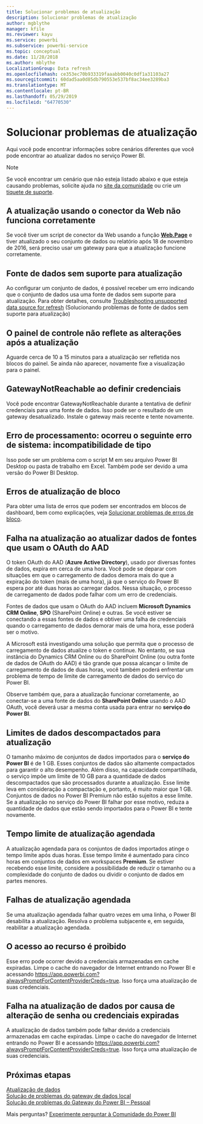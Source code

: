 ```yaml
---
title: Solucionar problemas de atualização
description: Solucionar problemas de atualização
author: mgblythe
manager: kfile
ms.reviewer: kayu
ms.service: powerbi
ms.subservice: powerbi-service
ms.topic: conceptual
ms.date: 11/28/2018
ms.author: mblythe
LocalizationGroup: Data refresh
ms.openlocfilehash: ce353ec70b933319faaabb0040c0df1a31103a27
ms.sourcegitcommit: 60dad5aa0d85db790553e537bf8ac34ee3289ba3
ms.translationtype: MT
ms.contentlocale: pt-BR
ms.lasthandoff: 05/29/2019
ms.locfileid: "64770530"
---
```

# <a name="troubleshooting-refresh-scenarios"></a>Solucionar problemas de atualização
Aqui você pode encontrar informações sobre cenários diferentes que você pode encontrar ao atualizar dados no serviço Power BI.

> [!NOTE]
> Se você encontrar um cenário que não esteja listado abaixo e que esteja causando problemas, solicite ajuda no [site da comunidade](http://community.powerbi.com/) ou crie um [tíquete de suporte](https://powerbi.microsoft.com/support/).
> 
> 

## <a name="refresh-using-web-connector-doesnt-work-properly"></a>A atualização usando o conector da Web não funciona corretamente
Se você tiver um script de conector da Web usando a função [**Web.Page**](https://msdn.microsoft.com/library/mt260924.aspx) e tiver atualizado o seu conjunto de dados ou relatório após 18 de novembro de 2016, será preciso usar um gateway para que a atualização funcione corretamente.

## <a name="unsupported-data-source-for-refresh"></a>Fonte de dados sem suporte para atualização
Ao configurar um conjunto de dados, é possível receber um erro indicando que o conjunto de dados usa uma fonte de dados sem suporte para atualização. Para obter detalhes, consulte [Troubleshooting unsupported data source for refresh](service-admin-troubleshoot-unsupported-data-source-for-refresh.md) (Solucionando problemas de fonte de dados sem suporte para atualização)

## <a name="dashboard-doesnt-reflect-changes-after-refresh"></a>O painel de controle não reflete as alterações após a atualização
Aguarde cerca de 10 a 15 minutos para a atualização ser refletida nos blocos do painel.  Se ainda não aparecer, novamente fixe a visualização para o painel.

## <a name="gatewaynotreachable-when-setting-credentials"></a>GatewayNotReachable ao definir credenciais
Você pode encontrar GatewayNotReachable durante a tentativa de definir credenciais para uma fonte de dados. Isso pode ser o resultado de um gateway desatualizado.  Instale o gateway mais recente e tente novamente.

## <a name="processing-error-the-following-system-error-occurred-type-mismatch"></a>Erro de processamento: ocorreu o seguinte erro de sistema: incompatibilidade de tipo
Isso pode ser um problema com o script M em seu arquivo Power BI Desktop ou pasta de trabalho em Excel.  Também pode ser devido a uma versão do Power BI Desktop.

## <a name="tile-refresh-errors"></a>Erros de atualização de bloco
Para obter uma lista de erros que podem ser encontrados em blocos de dashboard, bem como explicações, veja [Solucionar problemas de erros de bloco](refresh-troubleshooting-tile-errors.md).

## <a name="refresh-fails-when-updating-data-from-sources-that-use-aad-oauth"></a>Falha na atualização ao atualizar dados de fontes que usam o OAuth do AAD
O token OAuth do AAD (**Azure Active Directory**), usado por diversas fontes de dados, expira em cerca de uma hora. Você pode se deparar com situações em que o carregamento de dados demora mais do que a expiração do token (mais de uma hora), já que o serviço do Power BI espera por até duas horas ao carregar dados. Nessa situação, o processo de carregamento de dados pode falhar com um erro de credenciais.

Fontes de dados que usam o OAuth do AAD incluem **Microsoft Dynamics CRM Online**, **SPO** (SharePoint Online) e outras. Se você estiver se conectando a essas fontes de dados e obtiver uma falha de credenciais quando o carregamento de dados demorar mais de uma hora, esse poderá ser o motivo.

A Microsoft está investigando uma solução que permita que o processo de carregamento de dados atualize o token e continue. No entanto, se sua instância do Dynamics CRM Online ou do SharePoint Online (ou outra fonte de dados de OAuth do AAD) é tão grande que possa alcançar o limite de carregamento de dados de duas horas, você também poderá enfrentar um problema de tempo de limite de carregamento de dados do serviço do Power BI.

Observe também que, para a atualização funcionar corretamente, ao conectar-se a uma fonte de dados do **SharePoint Online** usando o AAD OAuth, você deverá usar a mesma conta usada para entrar no **serviço do Power BI**.

## <a name="uncompressed-data-limits-for-refresh"></a>Limites de dados descompactados para atualização
O tamanho máximo de conjuntos de dados importados para o **serviço do Power BI** é de 1 GB. Esses conjuntos de dados são altamente compactados para garantir o alto desempenho. Além disso, na capacidade compartilhada, o serviço impõe um limite de 10 GB para a quantidade de dados descompactados que são processados durante a atualização. Esse limite leva em consideração a compactação e, portanto, é muito maior que 1 GB. Conjuntos de dados no Power BI Premium não estão sujeitos a esse limite. Se a atualização no serviço do Power BI falhar por esse motivo, reduza a quantidade de dados que estão sendo importados para o Power BI e tente novamente.

## <a name="scheduled-refresh-timeout"></a>Tempo limite de atualização agendada
A atualização agendada para os conjuntos de dados importados atinge o tempo limite após duas horas. Esse tempo limite é aumentado para cinco horas em conjuntos de dados em workspaces **Premium**. Se estiver recebendo esse limite, considere a possibilidade de reduzir o tamanho ou a complexidade do conjunto de dados ou dividir o conjunto de dados em partes menores.

## <a name="scheduled-refresh-failures"></a>Falhas de atualização agendada
Se uma atualização agendada falhar quatro vezes em uma linha, o Power BI desabilita a atualização. Resolva o problema subjacente e, em seguida, reabilitar a atualização agendada.

## <a name="access-to-the-resource-is-forbidden"></a>O acesso ao recurso é proibido  
Esse erro pode ocorrer devido a credenciais armazenadas em cache expiradas. Limpe o cache do navegador de Internet entrando no Power BI e acessando https://app.powerbi.com?alwaysPromptForContentProviderCreds=true. Isso força uma atualização de suas credenciais. 
    
    
## <a name="data-refresh-failure-because-of-password-change-or-expired-credentials"></a>Falha na atualização de dados por causa de alteração de senha ou credenciais expiradas 
A atualização de dados também pode falhar devido a credenciais armazenadas em cache expiradas. Limpe o cache do navegador de Internet entrando no Power BI e acessando https://app.powerbi.com?alwaysPromptForContentProviderCreds=true. Isso força uma atualização de suas credenciais.


## <a name="next-steps"></a>Próximas etapas
[Atualização de dados](refresh-data.md)  
[Solução de problemas do gateway de dados local](service-gateway-onprem-tshoot.md)  
[Solução de problemas do Gateway do Power BI – Pessoal](service-admin-troubleshooting-power-bi-personal-gateway.md)  

Mais perguntas? [Experimente perguntar à Comunidade do Power BI](http://community.powerbi.com/)

